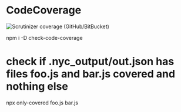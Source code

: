 # CodeCoverage

![Scrutinizer coverage (GitHub/BitBucket)](https://img.shields.io/scrutinizer/coverage/b/venkateswarluc/CodeCoverage)

npm i -D check-code-coverage
# check if .nyc_output/out.json has files foo.js and bar.js covered and nothing else
npx only-covered foo.js bar.js
